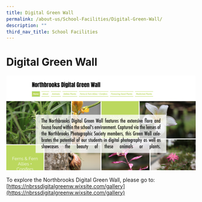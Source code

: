 ```yaml
---
title: Digital Green Wall
permalink: /about-us/School-Facilities/Digital-Green-Wall/
description: ""
third_nav_title: School Facilities
---
```


Digital Green Wall
==================

![](/images/digitalgreenwall.png)

To explore the Northbrooks Digital Green Wall, please go to: [https://nbrssdigitalgreenw.wixsite.com/gallery](https://nbrssdigitalgreenw.wixsite.com/gallery)